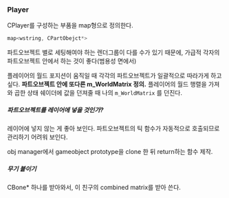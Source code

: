 ### Player
CPlayer를 구성하는 부품을 map형으로 정의한다.
``` cpp
map<wstring, CPartObejct*>
```
파트오브젝트 별로 세팅해여야 하는 렌더그룹이 다를 수가 있기 때문에, 가급적 각자의 파트오브젝트 안에서 하는 것이 좋다(범용성 면에서)

플레이어의 월드 포지션이 움직일 때 각각의 파트오브젝트가 일괄적으로 따라가게 하고 싶다.
**파트오브젝트 안에 또다른 m_WorldMatrix 정의.** 플레이어의 월드 행렬을 가져와 곱한 상태
쉐이더에 값을 던져줄 때 나의 `m_WorldMatrix` 를 던진다.

##### 파트오브젝트를 레이어에 넣을 것인가?
레이어에 넣지 않는 게 좋아 보인다.
파트오브젝트의 틱 함수가 자동적으로 호출되므로 관리하기 어려워 보인다.

obj manager에서 gameobject prototype을  clone 한 뒤 return하는 함수 제작.

##### 무기 붙이기
CBone* 하나를 받아와서, 이 친구의 combined matrix를 받아 쓴다.